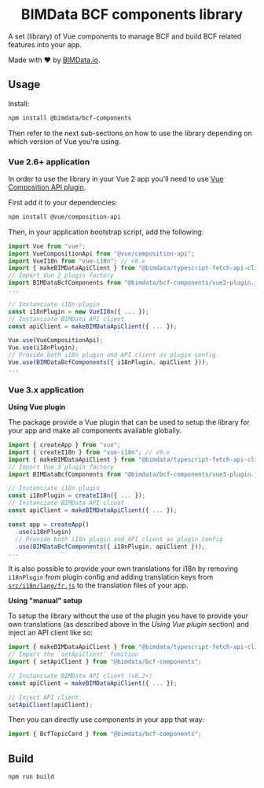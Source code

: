 <h1 align="center">BIMData BCF components library</h1>

A set (library) of Vue components to manage BCF and build BCF related
features into your app.

Made with :heart: by [BIMData.io](https://bimdata.io/).

## Usage

Install:
```bash
npm install @bimdata/bcf-components
```

Then refer to the next sub-sections on how to use the library depending
on which version of Vue you're using.

### Vue 2.6+ application

In order to use the library in your Vue 2 app you'll need to use
[Vue Composition API plugin](https://github.com/vuejs/composition-api).

First add it to your dependencies:

```bash
npm install @vue/composition-api
```

Then, in your application bootstrap script, add the following:

```js
import Vue from "vue";
import VueCompositionApi from "@vue/composition-api";
import VueI18n from "vue-i18n"; // v8.x
import { makeBIMDataApiClient } from "@bimdata/typescript-fetch-api-client";  // v8.2+
// Import Vue 2 plugin factory
import BIMDataBcfComponents from "@bimdata/bcf-components/vue2-plugin.js";
...

// Instanciate i18n plugin
const i18nPlugin = new VueI18n({ ... });
// Instanciate BIMData API client
const apiClient = makeBIMDataApiClient({ ... });

Vue.use(VueCompositionApi);
Vue.use(i18nPlugin);
// Provide both i18n plugin and API client as plugin config
Vue.use(BIMDataBcfComponents({ i18nPlugin, apiClient }));
...
```

### Vue 3.x application

**Using Vue plugin**

The package provide a Vue plugin that can be used to setup the library for your app
and make all components available globally.

```js
import { createApp } from "vue";
import { createI18n } from "vue-i18n"; // v9.x
import { makeBIMDataApiClient } from "@bimdata/typescript-fetch-api-client"; // v8.2+
// Import Vue 3 plugin factory
import BIMDataBcfComponents from "@bimdata/bcf-components/vue3-plugin.js";

// Instanciate i18n plugin
const i18nPlugin = createI18n({ ... });
// Instanciate BIMData API client
const apiClient = makeBIMDataApiClient({ ... });

const app = createApp()
  .use(i18nPlugin)
  // Provide both i18n plugin and API client as plugin config
  .use(BIMDataBcfComponents({ i18nPlugin, apiClient }));
...
```

It is also possible to provide your own translations for i18n by removing
`i18nPlugin` from plugin config and adding translation keys from
[`src/i18n/lang/fr.js`](./src/i18n/lang/fr.json) to the translation files of your app.

**Using "manual" setup**

To setup the library without the use of the plugin you have to provide your own translations
(as described above in the *Using Vue plugin* section) and inject an API client like so:

```js
import { makeBIMDataApiClient } from "@bimdata/typescript-fetch-api-client";
// Import the `setApiClient` function
import { setApiClient } from "@bimdata/bcf-components";

// Instanciate BIMData API client (v8.2+)
const apiClient = makeBIMDataApiClient({ ... });

// Inject API client
setApiClient(apiClient);
```

Then you can directly use components in your app that way:

```js
import { BcfTopicCard } from "@bimdata/bcf-components";
```

## Build

```bash
npm run build
```
